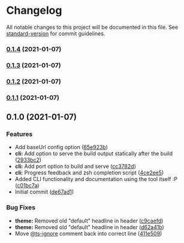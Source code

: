# Changelog

All notable changes to this project will be documented in this file. See [standard-version](https://github.com/conventional-changelog/standard-version) for commit guidelines.

### [0.1.4](https://github.com/fliegwerk/fliegdoc/compare/v0.1.3...v0.1.4) (2021-01-07)

### [0.1.3](https://github.com/fliegwerk/fliegdoc/compare/v0.1.2...v0.1.3) (2021-01-07)

### [0.1.2](https://github.com/fliegwerk/fliegdoc/compare/v0.1.1...v0.1.2) (2021-01-07)

### [0.1.1](https://github.com/fliegwerk/fliegdoc/compare/v0.1.0...v0.1.1) (2021-01-07)

## 0.1.0 (2021-01-07)

### Features

- Add baseUrl config option ([65e923b](https://github.com/fliegwerk/fliegdoc/commit/65e923ba488b18b9e0ce384fdbffe27b8a5e5f0e))
- **cli:** Add option to serve the build output statically after the build ([2933bc2](https://github.com/fliegwerk/fliegdoc/commit/2933bc21dd730da218227e506e3fc6d7b22f1002))
- **cli:** Add port option to build and serve ([cc3782d](https://github.com/fliegwerk/fliegdoc/commit/cc3782d4e5b4a836f01d177bf977555760d1b3af))
- **cli:** Progress feedback and zsh completion script ([4ce2ee5](https://github.com/fliegwerk/fliegdoc/commit/4ce2ee51d338c3c4badae1b78504016313554fdb))
- Added CLI functionality and documentation using the tool itself :P ([c01bc7a](https://github.com/fliegwerk/fliegdoc/commit/c01bc7a351bf09b891bc43c632fa2e531a2ed771))
- Initial commit ([de67ad1](https://github.com/fliegwerk/fliegdoc/commit/de67ad175fed1484f61cb98f62332d37e023eab0))

### Bug Fixes

- **theme:** Removed old "default" headline in header ([c9caefd](https://github.com/fliegwerk/fliegdoc/commit/c9caefdfdb663cf32a0b052ef8f0cdd47771471c))
- **theme:** Removed old "default" headline in header ([d62a41b](https://github.com/fliegwerk/fliegdoc/commit/d62a41bb9a83c542f63c389a4b3f1982439485d7))
- Move [@ts-ignore](https://github.com/ts-ignore) comment back into correct line ([411e509](https://github.com/fliegwerk/fliegdoc/commit/411e509f4e91383e4134885aa2e14596ab310a10))
